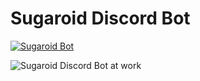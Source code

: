 # Sugaroid Discord Bot

[![Sugaroid Bot](https://img.shields.io/badge/sugaroid-discord-%23f70049)](https://github.com/sugaroidbot/sugaroid)


![Sugaroid Discord Bot at work](https://g.sugaroid.srevinsaju.me/docs/_images/sugaroid_discord.png)
